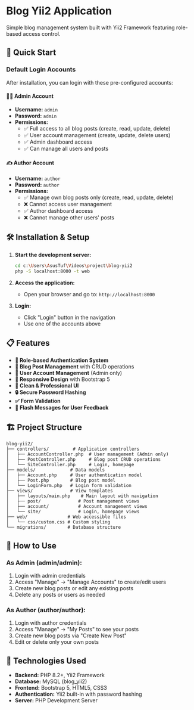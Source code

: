 # Blog Yii2 Application

Simple blog management system built with Yii2 Framework featuring role-based access control.

## 🚀 Quick Start

### Default Login Accounts

After installation, you can login with these pre-configured accounts:

#### 👨‍💼 Admin Account
- **Username:** `admin`
- **Password:** `admin`
- **Permissions:** 
  - ✅ Full access to all blog posts (create, read, update, delete)
  - ✅ User account management (create, update, delete users)
  - ✅ Admin dashboard access
  - ✅ Can manage all users and posts

#### ✍️ Author Account  
- **Username:** `author`
- **Password:** `author`
- **Permissions:**
  - ✅ Manage own blog posts only (create, read, update, delete)
  - ❌ Cannot access user management
  - ✅ Author dashboard access
  - ❌ Cannot manage other users' posts

## 🛠️ Installation & Setup

1. **Start the development server:**
   ```bash
   cd c:\Users\AsusTuf\Videos\project\blog-yii2
   php -S localhost:8000 -t web
   ```

2. **Access the application:**
   - Open your browser and go to: `http://localhost:8000`

3. **Login:**
   - Click "Login" button in the navigation
   - Use one of the accounts above

## 📋 Features

- **🔐 Role-based Authentication System**
- **📝 Blog Post Management** with CRUD operations
- **👥 User Account Management** (Admin only)
- **📱 Responsive Design** with Bootstrap 5
- **🎨 Clean & Professional UI**
- **🔒 Secure Password Hashing**
- **✅ Form Validation**
- **💬 Flash Messages for User Feedback**

## 🏗️ Project Structure

```
blog-yii2/
├── controllers/         # Application controllers
│   ├── AccountController.php  # User management (Admin only)
│   ├── PostController.php     # Blog post CRUD operations
│   └── SiteController.php     # Login, homepage
├── models/             # Data models
│   ├── Account.php     # User authentication model
│   ├── Post.php        # Blog post model
│   └── LoginForm.php   # Login form validation
├── views/              # View templates
│   ├── layouts/main.php    # Main layout with navigation
│   ├── post/              # Post management views
│   ├── account/           # Account management views
│   └── site/              # Login, homepage views
├── web/               # Web accessible files
│   └── css/custom.css # Custom styling
└── migrations/        # Database structure
```

## 🎯 How to Use

### As Admin (admin/admin):
1. Login with admin credentials
2. Access "Manage" → "Manage Accounts" to create/edit users
3. Create new blog posts or edit any existing posts
4. Delete any posts or users as needed

### As Author (author/author):
1. Login with author credentials  
2. Access "Manage" → "My Posts" to see your posts
3. Create new blog posts via "Create New Post"
4. Edit or delete only your own posts

## 🔧 Technologies Used

- **Backend:** PHP 8.2+, Yii2 Framework
- **Database:** MySQL (blog_yii2)
- **Frontend:** Bootstrap 5, HTML5, CSS3
- **Authentication:** Yii2 built-in with password hashing
- **Server:** PHP Development Server

